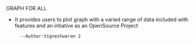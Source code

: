 GRAPH FOR ALL
- It provides users to plot graph with a varied range of data included with features and an intiative as an OpenSource Project

        --Author:Vigneshwaran J